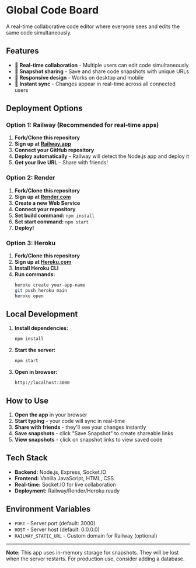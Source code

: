 # Global Code Board

A real-time collaborative code editor where everyone sees and edits the same code simultaneously.

## Features

- 🔄 **Real-time collaboration** - Multiple users can edit code simultaneously
- 💾 **Snapshot sharing** - Save and share code snapshots with unique URLs
- 📱 **Responsive design** - Works on desktop and mobile
- 🚀 **Instant sync** - Changes appear in real-time across all connected users

## Deployment Options

### Option 1: Railway (Recommended for real-time apps)

1. **Fork/Clone this repository**
2. **Sign up at [Railway.app](https://railway.app)**
3. **Connect your GitHub repository**
4. **Deploy automatically** - Railway will detect the Node.js app and deploy it
5. **Get your live URL** - Share with friends!

### Option 2: Render

1. **Fork/Clone this repository**
2. **Sign up at [Render.com](https://render.com)**
3. **Create a new Web Service**
4. **Connect your repository**
5. **Set build command:** `npm install`
6. **Set start command:** `npm start`
7. **Deploy!**

### Option 3: Heroku

1. **Fork/Clone this repository**
2. **Sign up at [Heroku.com](https://heroku.com)**
3. **Install Heroku CLI**
4. **Run commands:**
   ```bash
   heroku create your-app-name
   git push heroku main
   heroku open
   ```

## Local Development

1. **Install dependencies:**
   ```bash
   npm install
   ```

2. **Start the server:**
   ```bash
   npm start
   ```

3. **Open in browser:**
   ```
   http://localhost:3000
   ```

## How to Use

1. **Open the app** in your browser
2. **Start typing** - your code will sync in real-time
3. **Share with friends** - they'll see your changes instantly
4. **Save snapshots** - click "Save Snapshot" to create shareable links
5. **View snapshots** - click on snapshot links to view saved code

## Tech Stack

- **Backend:** Node.js, Express, Socket.IO
- **Frontend:** Vanilla JavaScript, HTML, CSS
- **Real-time:** Socket.IO for live collaboration
- **Deployment:** Railway/Render/Heroku ready

## Environment Variables

- `PORT` - Server port (default: 3000)
- `HOST` - Server host (default: 0.0.0.0)
- `RAILWAY_STATIC_URL` - Custom domain for Railway (optional)

---

**Note:** This app uses in-memory storage for snapshots. They will be lost when the server restarts. For production use, consider adding a database.
